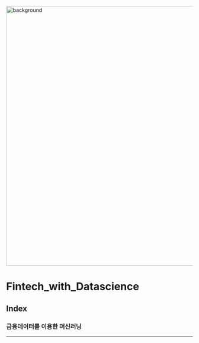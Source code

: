 <img width="700" alt="background" src="https://finedu.fintech.or.kr/FLMSApps/img/int_1_03.png">  

# Fintech_with_Datascience

## Index

### 금융데이터를 이용한 머신러닝
-----------------------------------
